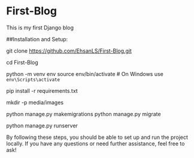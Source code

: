 # First-Blog
This is my first Django blog

##Installation and Setup:

  git clone https://github.com/EhsanLS/First-Blog.git

  cd First-Blog

  python -m venv env
  source env/bin/activate  # On Windows use `env\Scripts\activate`

  pip install -r requirements.txt

  mkdir -p media/images

  python manage.py makemigrations
  python manage.py migrate

  python manage.py runserver


By following these steps, you should be able to set up and run the project locally. If you have any questions or need further assistance, feel free to ask!
